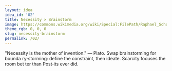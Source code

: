 ```yaml
---
layout: idea
idea_id: '02'
title: Necessity > Brainstorm
image: https://commons.wikimedia.org/wiki/Special:FilePath/Raphael_School_of_Athens.jpg
theme_rgb: 0, 0, 0
slug: necessity-brainstorm
permalink: /02/
---
```


"Necessity is the mother of invention." — Plato. Swap brainstorming for bounda ry‑storming: define the constraint, then ideate. Scarcity focuses the room bet ter than Post‑its ever did.
